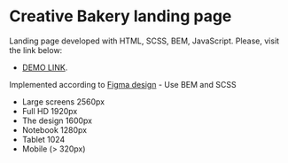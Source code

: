 # Creative Bakery landing page

Landing page developed with HTML, SCSS, BEM, JavaScript. Please, visit the link below:
- [DEMO LINK](https://BudnikOleksii.github.io/CreativeBakery/).

Implemented according to [Figma design](https://www.figma.com/file/dY3izAm0Vspsmra4lQWQIP/Bakerlab-FE-students?node-id=0%3A1) - Use BEM and SCSS

- Large screens 2560px
- Full HD 1920px
- The design 1600px
- Notebook 1280px
- Tablet 1024
- Mobile (> 320px)
